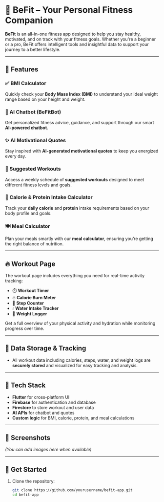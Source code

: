 # 💪 BeFit – Your Personal Fitness Companion

**BeFit** is an all-in-one fitness app designed to help you stay healthy, motivated, and on track with your fitness goals. Whether you're a beginner or a pro, BeFit offers intelligent tools and insightful data to support your journey to a better lifestyle.

---

## 🧠 Features

### ✅ BMI Calculator
Quickly check your **Body Mass Index (BMI)** to understand your ideal weight range based on your height and weight.

### 🤖 AI Chatbot (BeFitBot)
Get personalized fitness advice, guidance, and support through our smart **AI-powered chatbot**.

### ✨ AI Motivational Quotes
Stay inspired with **AI-generated motivational quotes** to keep you energized every day.

### 📅 Suggested Workouts
Access a weekly schedule of **suggested workouts** designed to meet different fitness levels and goals.

### 🧮 Calorie & Protein Intake Calculator
Track your **daily calorie** and **protein** intake requirements based on your body profile and goals.

### 🍽️ Meal Calculator
Plan your meals smartly with our **meal calculator**, ensuring you’re getting the right balance of nutrition.

---

## 🔥 Workout Page

The workout page includes everything you need for real-time activity tracking:

- ⏱️ **Workout Timer**  
- 🔥 **Calorie Burn Meter**  
- 👣 **Step Counter**  
- 💧 **Water Intake Tracker**  
- 📝 **Weight Logger**

Get a full overview of your physical activity and hydration while monitoring progress over time.

---

## 🧾 Data Storage & Tracking

- All workout data including calories, steps, water, and weight logs are **securely stored** and visualized for easy tracking and analysis.

---

## 🚀 Tech Stack

- **Flutter** for cross-platform UI
- **Firebase** for authentication and database
- **Firestore** to store workout and user data
- **AI APIs** for chatbot and quotes
- **Custom logic** for BMI, calorie, protein, and meal calculations

---

## 📸 Screenshots
*(You can add images here when available)*

---

## 📲 Get Started

1. Clone the repository:
   ```bash
   git clone https://github.com/yourusername/befit-app.git
   cd befit-app
